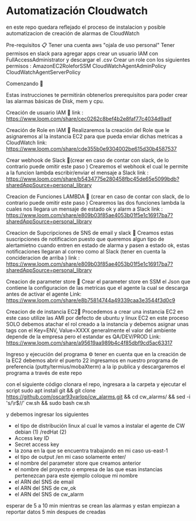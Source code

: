 # Automatización Cloudwatch 
en este repo quedara reflejado el proceso de instalacion y posible automatizacion de creación de alarmas de CloudWatch



Pre-requisitos 📋
Tener una cuenta aws "ojala de uso personal"
Tener permisos en slack para agregar apps
crear un usuario IAM con FullAccessAdministrator y descargar el .csv 
Crear un role con los siguientes permisos : 
AmazonEC2RoleforSSM 
CloudWatchAgentAdminPolicy 
CloudWatchAgentServerPolicy

Comenzando 🚀

Estas instrucciones te permitirán obtenerlos prerequisitos para poder crear las alarmas básicas de Disk, mem y cpu.

Creación de usuario IAM 🔧 
link : https://www.loom.com/share/cec0262c8bef4b2e8faf77c4034d9adf

Creación de Role en IAM 🔧 
Realizaremos la creación del Role que le asignaremos al la instancia EC2 para que pueda enviar dichas metricas a CloudWatch
link: https://www.loom.com/share/cde355b0e9304002be615d30b4587537

Crear webhook de Slack 🔧(crear en caso de contar con slack, de lo contrario puede omitir este paso ) 
Crearemos el webhook el cual le permite a la funcion lambda escribir/enviar el mensaje a Slack 
link : https://www.loom.com/share/b5434775e280458fbc45de65e5099bdb?sharedAppSource=personal_library

Creacion de Funciones LAMBDA 🔧 (crear en caso de contar con slack, de lo contrario puede omitir este paso )
Crearemos las dos funciones lambda la cuales nos llegara un mensaje de estado ok y alarm  a Slack 
link : https://www.loom.com/share/e809b03f85ae4053b01f5e1c16917ba7?sharedAppSource=personal_library

Creacion  de Supcripciones de SNS de email y slack 🔧 
Creamos estas suscripciones de notificacion puesto que queremos algun tipo de alertamietno cuando entren en estado de alarma y pasen a estado ok, estas notificaciones llegaran al correo como al Slack (tener en cuenta la concideracion de arriba )
link : https://www.loom.com/share/e809b03f85ae4053b01f5e1c16917ba7?sharedAppSource=personal_library

Creacion  de parameter store 🔧 
Crear el parameter store  en SSM el Json que contiene la configuracion de las metricas que el agente la cual se descarga antes de activar el agente 
Link: https://www.loom.com/share/e8b75814744a49339caa3e3544f3d0c9


Creacion  de de instancia EC2🔧
Procedemos a crear una instancia EC2 en este caso utilize las AMI por defecto de ubuntu y linux EC2 
en este proceso SOLO debemos atachar el rol creado a la instancia y debemos asignar unas tags con el Key=ENV, Value=XXXX generalmente el valor del ambiente depende de la empresa pero el estandar es QA/DEV/PROD
Link: https://www.loom.com/share/a95619aa989b4c4f85dbf9cd5ac63317

Ingreso y ejecución del programa ⚙️
tener en cuenta que en la creación de la EC2 debemos abrir el puerto 22 
ingresamos en nuestro programa de preferencia (putty/termius/mobaXterm) a la ip publica 
y descargaremos el programa a través de este repo 


con el siguiente código clonara el repo, ingresara a la carpeta y ejecutar el script 
sudo apt install git && git clone https://github.com/oscar93varlop/cw_alarms.git && cd cw_alarms/ &&  sed -i 's/\r$//' cw.sh && sudo bash cw.sh



y debemos ingresar los siguientes 
* el tipo de distribución linux al cual le vamos a instalar el agente de CW debian (1) /redHat (2)
* Access key ID
* Secret access key
* la zona en la que se encuentra trabajando  en mi caso us-east-1 
* el tipo de output /en mi caso solamente enter/
* el nombre del parameter store que creamos anterior 
* el nombre del proyecto o empresa de las que esas instancias pertenezcan para este ejemplo coloque mi nombre 
* el ARN del SNS de email
* el ARN del SNS de cw_ok
* el ARN del SNS de cw_alarm

esperar de 5 a 10 min mientras se crean las alarmas y estan empiezan a reportar datos 5 min despues de creadas 
